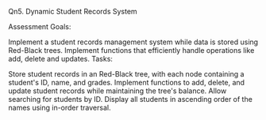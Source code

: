 Qn5. Dynamic Student Records System

Assessment Goals:

Implement a student records management system while data is stored using Red-Black trees.
Implement functions that efficiently handle operations like add, delete and updates.
Tasks:

Store student records in an Red-Black tree, with each node containing a student's ID, name, and grades.
Implement functions to add, delete, and update student records while maintaining the tree's balance.
Allow searching for students by ID.
Display all students in ascending order of the names using in-order traversal.
